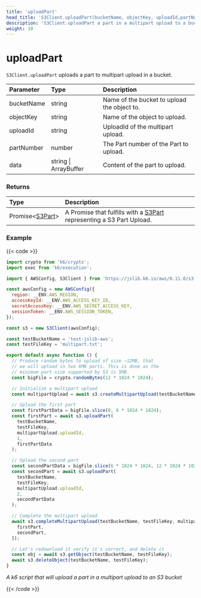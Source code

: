 ```yaml
---
title: 'uploadPart'
head_title: 'S3Client.uploadPart(bucketName, objectKey, uploadId,partNumber, data)'
description: 'S3Client.uploadPart a part in a multipart upload to a bucket'
weight: 10
---
```


# uploadPart

`S3Client.uploadPart` uploads a part to multipart upload in a bucket.

| Parameter  | Type                  | Description                                 |
| :--------- | :-------------------- | :------------------------------------------ |
| bucketName | string                | Name of the bucket to upload the object to. |
| objectKey  | string                | Name of the object to upload.               |
| uploadId   | string                | UploadId of the multipart upload.           |
| partNumber | number                | The Part number of the Part to upload.      |
| data       | string \| ArrayBuffer | Content of the part to upload.              |

### Returns

| Type                                                                                                 | Description                                                                                                                                               |
| :--------------------------------------------------------------------------------------------------- | :-------------------------------------------------------------------------------------------------------------------------------------------------------- |
| Promise<[S3Part](https://grafana.com/docs/k6/<K6_VERSION>/javascript-api/jslib/aws/s3client/s3part)> | A Promise that fulfills with a [S3Part](https://grafana.com/docs/k6/<K6_VERSION>/javascript-api/jslib/aws/s3client/s3part) representing a S3 Part Upload. |

### Example

{{< code >}}

```javascript
import crypto from 'k6/crypto';
import exec from 'k6/execution';

import { AWSConfig, S3Client } from 'https://jslib.k6.io/aws/0.11.0/s3.js';

const awsConfig = new AWSConfig({
  region: __ENV.AWS_REGION,
  accessKeyId: __ENV.AWS_ACCESS_KEY_ID,
  secretAccessKey: __ENV.AWS_SECRET_ACCESS_KEY,
  sessionToken: __ENV.AWS_SESSION_TOKEN,
});

const s3 = new S3Client(awsConfig);

const testBucketName = 'test-jslib-aws';
const testFileKey = 'multipart.txt';

export default async function () {
  // Produce random bytes to upload of size ~12MB, that
  // we will upload in two 6MB parts. This is done as the
  // minimum part size supported by S3 is 5MB.
  const bigFile = crypto.randomBytes(12 * 1024 * 1024);

  // Initialize a multipart upload
  const multipartUpload = await s3.createMultipartUpload(testBucketName, testFileKey);

  // Upload the first part
  const firstPartData = bigFile.slice(0, 6 * 1024 * 1024);
  const firstPart = await s3.uploadPart(
    testBucketName,
    testFileKey,
    multipartUpload.uploadId,
    1,
    firstPartData
  );

  // Upload the second part
  const secondPartData = bigFile.slice(6 * 1024 * 1024, 12 * 1024 * 1024);
  const secondPart = await s3.uploadPart(
    testBucketName,
    testFileKey,
    multipartUpload.uploadId,
    2,
    secondPartData
  );

  // Complete the multipart upload
  await s3.completeMultipartUpload(testBucketName, testFileKey, multipartUpload.uploadId, [
    firstPart,
    secondPart,
  ]);

  // Let's redownload it verify it's correct, and delete it
  const obj = await s3.getObject(testBucketName, testFileKey);
  await s3.deleteObject(testBucketName, testFileKey);
}
```

_A k6 script that will upload a part in a multipart upload to an S3 bucket_

{{< /code >}}
